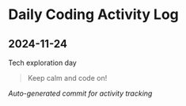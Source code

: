 # Daily Coding Activity Log

## 2024-11-24

Tech exploration day

> Keep calm and code on!

*Auto-generated commit for activity tracking*
